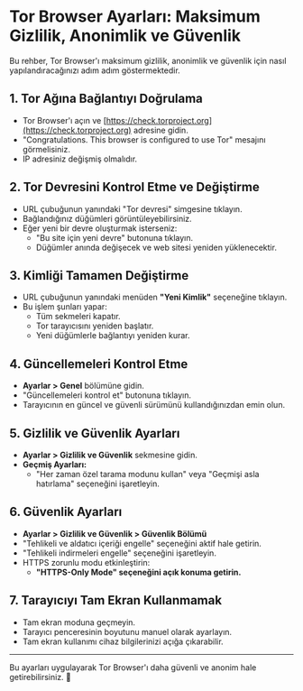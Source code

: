 # Tor Browser Ayarları: Maksimum Gizlilik, Anonimlik ve Güvenlik

Bu rehber, Tor Browser'ı maksimum gizlilik, anonimlik ve güvenlik için nasıl yapılandıracağınızı adım adım göstermektedir.

## 1. Tor Ağına Bağlantıyı Doğrulama

- Tor Browser'ı açın ve [https://check.torproject.org](https://check.torproject.org) adresine gidin.
- "Congratulations. This browser is configured to use Tor" mesajını görmelisiniz.
- IP adresiniz değişmiş olmalıdır.

## 2. Tor Devresini Kontrol Etme ve Değiştirme

- URL çubuğunun yanındaki "Tor devresi" simgesine tıklayın.
- Bağlandığınız düğümleri görüntüleyebilirsiniz.
- Eğer yeni bir devre oluşturmak isterseniz:
  - "Bu site için yeni devre" butonuna tıklayın.
  - Düğümler anında değişecek ve web sitesi yeniden yüklenecektir.

## 3. Kimliği Tamamen Değiştirme

- URL çubuğunun yanındaki menüden **"Yeni Kimlik"** seçeneğine tıklayın.
- Bu işlem şunları yapar:
  - Tüm sekmeleri kapatır.
  - Tor tarayıcısını yeniden başlatır.
  - Yeni düğümlerle bağlantıyı yeniden kurar.

## 4. Güncellemeleri Kontrol Etme

- **Ayarlar > Genel** bölümüne gidin.
- "Güncellemeleri kontrol et" butonuna tıklayın.
- Tarayıcının en güncel ve güvenli sürümünü kullandığınızdan emin olun.

## 5. Gizlilik ve Güvenlik Ayarları

- **Ayarlar > Gizlilik ve Güvenlik** sekmesine gidin.
- **Geçmiş Ayarları:**
  - "Her zaman özel tarama modunu kullan" veya "Geçmişi asla hatırlama" seçeneğini işaretleyin.

## 6. Güvenlik Ayarları

- **Ayarlar > Gizlilik ve Güvenlik > Güvenlik Bölümü**
- "Tehlikeli ve aldatıcı içeriği engelle" seçeneğini aktif hale getirin.
- "Tehlikeli indirmeleri engelle" seçeneğini işaretleyin.
- HTTPS zorunlu modu etkinleştirin:
  - **"HTTPS-Only Mode" seçeneğini açık konuma getirin.**

## 7. Tarayıcıyı Tam Ekran Kullanmamak

- Tam ekran moduna geçmeyin.
- Tarayıcı penceresinin boyutunu manuel olarak ayarlayın.
- Tam ekran kullanımı cihaz bilgilerinizi açığa çıkarabilir.

---

Bu ayarları uygulayarak Tor Browser'ı daha güvenli ve anonim hale getirebilirsiniz. 🚀
